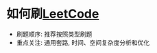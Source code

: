 # 如何刷[LeetCode](https://leetcode-cn.com/problemset/algorithms/)

- 刷题顺序: 推荐按照类型刷题
- 重点关注: 通用套路, 时间、空间复杂度分析和优化
